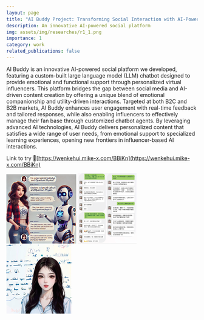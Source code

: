 ```yaml
---
layout: page
title: "AI Buddy Project: Transforming Social Interaction with AI-Powered Virtual Influencers _[Ongoing!]_"
description: An innovative AI-powered social platform
img: assets/img/researches/r1_1.png
importance: 1
category: work
related_publications: false
---
```


AI Buddy is an innovative AI-powered social platform we developed, featuring a custom-built large language model (LLM) chatbot designed to provide emotional and functional support through personalized virtual influencers. This platform bridges the gap between social media and AI-driven content creation by offering a unique blend of emotional companionship and utility-driven interactions. Targeted at both B2C and B2B markets, AI Buddy enhances user engagement with real-time feedback and tailored responses, while also enabling influencers to effectively manage their fan base through customized chatbot agents. By leveraging advanced AI technologies, AI Buddy delivers personalized content that satisfies a wide range of user needs, from emotional support to specialized learning experiences, opening new frontiers in influencer-based AI interactions.

Link to try 🔗[https://wenkehui.mike-x.com/BBiKn](https://wenkehui.mike-x.com/BBiKn)

![](/assets/img/researches/r1_1.png)
![](/assets/img/researches/r1_2.png)
![](/assets/img/researches/r1_3.png)
